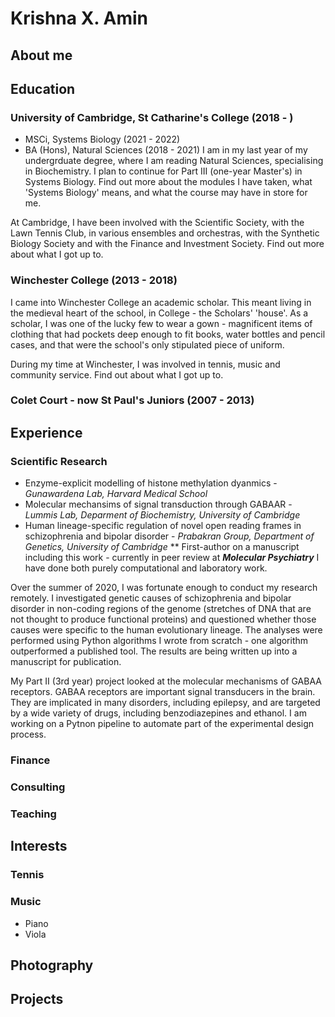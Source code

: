 # Krishna X. Amin

## About me

## Education

### University of Cambridge, St Catharine's College (2018 - )
* MSCi, Systems Biology (2021 - 2022)
* BA (Hons), Natural Sciences (2018 - 2021)
I am in my last year of my undergrduate degree, where I am reading Natural Sciences, specialising in Biochemistry. I plan to continue for Part III (one-year Master's) in Systems Biology. Find out more about the modules I have taken, what 'Systems Biology' means, and what the course may have in store for me.

At Cambridge, I have been involved with the Scientific Society, with the Lawn Tennis Club, in various ensembles and orchestras, with the Synthetic Biology Society and with the Finance and Investment Society. Find out more about what I got up to.

### Winchester College (2013 - 2018)
I came into Winchester College an academic scholar. This meant living in the medieval heart of the school, in College - the Scholars' 'house'. As a scholar, I was one of the lucky few to wear a gown - magnificent items of clothing that had pockets deep enough to fit books, water bottles and pencil cases, and that were the school's only stipulated piece of uniform. 

During my time at Winchester, I was involved in tennis, music and community service. Find out about what I got up to. 

### Colet Court - now St Paul's Juniors (2007 - 2013)

## Experience

### Scientific Research
* Enzyme-explicit modelling of histone methylation dyanmics - _Gunawardena Lab, Harvard Medical School_
* Molecular mechansims of signal transduction through GABAAR - _Lummis Lab, Deparment of Biochemistry, University of Cambridge_ 
* Human lineage-specific regulation of novel open reading frames in schizophrenia and bipolar disorder - _Prabakran Group, Department of Genetics, University of Cambridge_ 
** First-author on a manuscript including this work - currently in peer review at _**Molecular Psychiatry**_ 
I have done both purely computational and laboratory work. 

Over the summer of 2020, I was fortunate enough to conduct my research remotely. I investigated genetic causes of schizophrenia and bipolar disorder in non-coding regions of the genome (stretches of DNA that are not thought to produce functional proteins) and questioned whether those causes were specific to the human evolutionary lineage. The analyses were performed using Python algorithms I wrote from scratch - one algorithm outperformed a published tool. The results are being written up into a manuscript for publication.

My Part II (3rd year) project looked at the molecular mechanisms of GABAA receptors. GABAA receptors are important signal transducers in the brain. They are implicated in many disorders, including epilepsy, and are targeted by a wide variety of drugs, including benzodiazepines and ethanol. I am working on a Pytnon pipeline to automate part of the experimental design process.

### Finance 

### Consulting

### Teaching

## Interests

### Tennis

### Music
* Piano 
* Viola

## Photography 

## Projects


